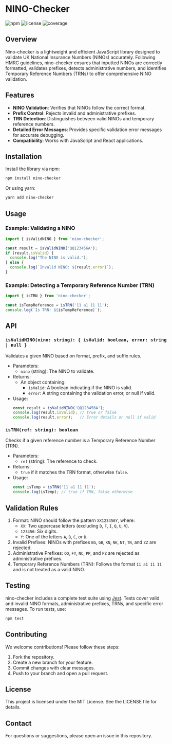 # NINO-Checker

![npm](https://img.shields.io/npm/v/nino-checker) ![license](https://img.shields.io/badge/license-MIT-blue.svg) ![coverage](https://img.shields.io/badge/coverage-100%25-brightgreen.svg)

## Overview

Nino-checker is a lightweight and efficient JavaScript library designed to validate UK National Insurance Numbers (NINOs) accurately. Following HMRC guidelines, nino-checker ensures that inputted NINOs are correctly formatted, validates prefixes, detects administrative numbers, and identifies Temporary Reference Numbers (TRNs) to offer comprehensive NINO validation.

## Features

- **NINO Validation**: Verifies that NINOs follow the correct format.
- **Prefix Control**: Rejects invalid and administrative prefixes.
- **TRN Detection**: Distinguishes between valid NINOs and temporary reference numbers.
- **Detailed Error Messages**: Provides specific validation error messages for accurate debugging.
- **Compatibility**: Works with JavaScript and React applications.

## Installation
Install the library via npm:
```bash
npm install nino-checker
```
Or using yarn:
```bash
yarn add nino-checker
```

## Usage
### Example: Validating a NINO
```javascript
import { isValidNINO } from 'nino-checker';

const result = isValidNINO('QQ123456A');
if (result.isValid) {
  console.log("The NINO is valid.");
} else {
  console.log(`Invalid NINO: ${result.error}`);
}
```
### Example: Detecting a Temporary Reference Number (TRN)
```javascript
import { isTRN } from 'nino-checker';

const isTempReference = isTRN('11 a1 11 11');
console.log(`Is TRN: ${isTempReference}`);
```

## API
### `isValidNINO(nino: string): { isValid: boolean, error: string | null }`
Validates a given NINO based on format, prefix, and suffix rules.
- Parameters:
    - `nino` (string): The NINO to validate.
- Returns:
    - An object containing:
        - `isValid`: A boolean indicating if the NINO is valid.
        - `error`: A string containing the validation error, or null if valid.
- Usage:
    ```javascript
    const result = isValidNINO('QQ123456A');
    console.log(result.isValid); // true or false
    console.log(result.error);   // Error details or null if valid
    ```

### `isTRN(ref: string): boolean`
Checks if a given reference number is a Temporary Reference Number (TRN).
- Parameters:
    - `ref` (string): The reference to check.
- Returns:
    - `true` if it matches the TRN format, otherwise `false`.
- Usage:
    ```javascript
    const isTemp = isTRN('11 a1 11 11');
    console.log(isTemp); // true if TRN, false otherwise
    ```
## Validation Rules
1. Format: NINO should follow the pattern `XX123456Y`, where:
    - `XX`: Two uppercase letters (excluding `D`, `F`, `I`, `Q`, `U`, `V`).
    - `123456`: Six digits.
    - `Y`: One of the letters `A`, `B`, `C`, or `D`.
2. Invalid Prefixes: NINOs with prefixes `BG`, `GB`, `KN`, `NK`, `NT`, `TN`, and `ZZ` are rejected.
3. Administrative Prefixes: `OO`, `FY`, `NC`, `PP`, and `PZ` are rejected as administrative prefixes.
4. Temporary Reference Numbers (TRN): Follows the format `11 a1 11 11` and is not treated as a valid NINO.

## Testing
nino-checker includes a complete test suite using [Jest](https://jestjs.io/). Tests cover valid and invalid NINO formats, administrative prefixes, TRNs, and specific error messages.
To run tests, use:
```bash
npm test
```

## Contributing
We welcome contributions! Please follow these steps:
1. Fork the repository.
2. Create a new branch for your feature.
3. Commit changes with clear messages.
4. Push to your branch and open a pull request.

## License
This project is licensed under the MIT License. See the LICENSE file for details.

## Contact
For questions or suggestions, please open an issue in this repository.
